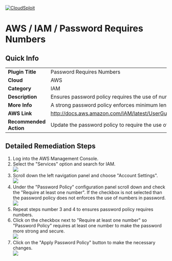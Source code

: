 [![CloudSploit](https://cloudsploit.com/img/logo-new-big-text-100.png "CloudSploit")](https://cloudsploit.com)

# AWS / IAM / Password Requires Numbers

## Quick Info

| | |
|-|-|
| **Plugin Title** | Password Requires Numbers |
| **Cloud** | AWS |
| **Category** | IAM |
| **Description** | Ensures password policy requires the use of numbers |
| **More Info** | A strong password policy enforces minimum length, expirations, reuse, and symbol usage |
| **AWS Link** | http://docs.aws.amazon.com/IAM/latest/UserGuide/Using_ManagingPasswordPolicies.html |
| **Recommended Action** | Update the password policy to require the use of numbers |

## Detailed Remediation Steps
1. Log into the AWS Management Console.
2. Select the "Services" option and search for IAM. </br><img src="/resources/aws/iam/password-requires-numbers/step2.png"/>
3. Scroll down the left navigation panel and choose "Account Settings". </br><img src="/resources/aws/iam/password-requires-numbers/step3.png"/>
4. Under the "Password Policy" configuration panel scroll down and check the "Require at least one number". If the checkbox is not selected than the password policy does not enforces the use of numbers in password.</br><img src="/resources/aws/iam/password-requires-numbers/step4.png"/>
5. Repeat steps number 3 and 4 to ensures password policy requires numbers.</br>
6. Click on the checkbox next to "Require at least one number" so "Password Policy" requires at least one number to make the password more strong and secure. </br> <img src="/resources/aws/iam/password-requires-numbers/step6.png"/>
7. Click on the "Apply Password Policy" button to make the necessary changes.</br><img src="/resources/aws/iam/password-requires-numbers/step7.png"/>
